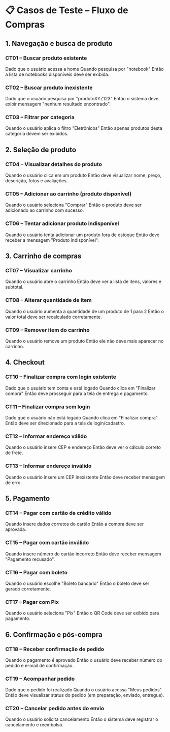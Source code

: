 # 📋 Casos de Teste – Fluxo de Compras

## 1. Navegação e busca de produto

### CT01 – Buscar produto existente
Dado que o usuário acessa a home
Quando pesquisa por "notebook"
Então a lista de notebooks disponíveis deve ser exibida.

### CT02 – Buscar produto inexistente
Dado que o usuário pesquisa por "produtoXYZ123"
Então o sistema deve exibir mensagem "nenhum resultado encontrado".

### CT03 – Filtrar por categoria
Quando o usuário aplica o filtro "Eletrônicos"
Então apenas produtos desta categoria devem ser exibidos.

## 2. Seleção de produto

### CT04 – Visualizar detalhes do produto
Quando o usuário clica em um produto
Então deve visualizar nome, preço, descrição, fotos e avaliações.

### CT05 – Adicionar ao carrinho (produto disponível)
Quando o usuário seleciona "Comprar"
Então o produto deve ser adicionado ao carrinho com sucesso.

### CT06 – Tentar adicionar produto indisponível
Quando o usuário tenta adicionar um produto fora de estoque
Então deve receber a mensagem "Produto indisponível".

## 3. Carrinho de compras

### CT07 – Visualizar carrinho
Quando o usuário abre o carrinho
Então deve ver a lista de itens, valores e subtotal.

### CT08 – Alterar quantidade de item
Quando o usuário aumenta a quantidade de um produto de 1 para 2
Então o valor total deve ser recalculado corretamente.

### CT09 – Remover item do carrinho
Quando o usuário remove um produto
Então ele não deve mais aparecer no carrinho.

## 4. Checkout

### CT10 – Finalizar compra com login existente
Dado que o usuário tem conta e está logado
Quando clica em "Finalizar compra"
Então deve prosseguir para a tela de entrega e pagamento.

### CT11 – Finalizar compra sem login
Dado que o usuário não está logado
Quando clica em "Finalizar compra"
Então deve ser direcionado para a tela de login/cadastro.

### CT12 – Informar endereço válido
Quando o usuário insere CEP e endereço
Então deve ver o cálculo correto de frete.

### CT13 – Informar endereço inválido
Quando o usuário insere um CEP inexistente
Então deve receber mensagem de erro.

## 5. Pagamento

### CT14 – Pagar com cartão de crédito válido
Quando insere dados corretos do cartão
Então a compra deve ser aprovada.

### CT15 – Pagar com cartão inválido
Quando insere número de cartão incorreto
Então deve receber mensagem "Pagamento recusado".

### CT16 – Pagar com boleto
Quando o usuário escolhe "Boleto bancário"
Então o boleto deve ser gerado corretamente.

### CT17 – Pagar com Pix
Quando o usuário seleciona "Pix"
Então o QR Code deve ser exibido para pagamento.

## 6. Confirmação e pós-compra

### CT18 – Receber confirmação de pedido
Quando o pagamento é aprovado
Então o usuário deve receber número do pedido e e-mail de confirmação.

### CT19 – Acompanhar pedido
Dado que o pedido foi realizado
Quando o usuário acessa "Meus pedidos"
Então deve visualizar status do pedido (em preparação, enviado, entregue).

### CT20 – Cancelar pedido antes do envio
Quando o usuário solicita cancelamento
Então o sistema deve registrar o cancelamento e reembolso.